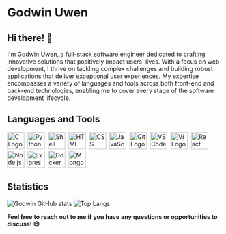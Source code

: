 # Godwin Uwen

## Hi there! 👋

I'm Godwin Uwen, a full-stack software engineer dedicated to crafting innovative solutions that positively impact users' lives. With a focus on web development, I thrive on tackling complex challenges and building robust applications that deliver exceptional user experiences. My expertise encompasses a variety of languages and tools across both front-end and back-end technologies, enabling me to cover every stage of the software development lifecycle.

## Languages and Tools

<img src="https://upload.wikimedia.org/wikipedia/commons/thumb/1/19/C_Logo.png/40px-C_Logo.png" alt="C Logo" width="40" height="40">&nbsp;&nbsp;<img src="https://upload.wikimedia.org/wikipedia/commons/thumb/c/c3/Python-logo-notext.svg/40px-Python-logo-notext.svg.png" alt="Python Logo" width="40" height="40">&nbsp;&nbsp;<img src="https://upload.wikimedia.org/wikipedia/commons/thumb/3/35/Tux.svg/40px-Tux.svg.png" alt="Shell Logo" width="40" height="40">&nbsp;&nbsp;<img src="https://upload.wikimedia.org/wikipedia/commons/thumb/6/61/HTML5_logo_and_wordmark.svg/40px-HTML5_logo_and_wordmark.svg.png" alt="HTML Logo" width="40" height="40">&nbsp;&nbsp;<img src="https://upload.wikimedia.org/wikipedia/commons/thumb/d/d5/CSS3_logo_and_wordmark.svg/40px-CSS3_logo_and_wordmark.svg.png" alt="CSS Logo" width="40" height="40">&nbsp;&nbsp;<img src="https://upload.wikimedia.org/wikipedia/commons/thumb/6/6a/JavaScript-logo.png/40px-JavaScript-logo.png" alt="JavaScript Logo" width="40" height="40">&nbsp;&nbsp;<img src="https://upload.wikimedia.org/wikipedia/commons/thumb/e/e0/Git-logo.svg/40px-Git-logo.svg.png" alt="Git Logo" width="40" height="40">&nbsp;&nbsp;<img src="https://upload.wikimedia.org/wikipedia/commons/thumb/9/9a/Visual_Studio_Code_1.35_icon.svg/40px-Visual_Studio_Code_1.35_icon.svg.png" alt="VSCode Logo" width="40" height="40">&nbsp;&nbsp;<img src="https://upload.wikimedia.org/wikipedia/commons/thumb/9/9f/Vimlogo.svg/40px-Vimlogo.svg.png" alt="Vi Logo" width="40" height="40">&nbsp;&nbsp;<img src="https://upload.wikimedia.org/wikipedia/commons/thumb/a/a7/React-icon.svg/40px-React-icon.svg.png" alt="React Logo" width="40" height="40">&nbsp;&nbsp;<img src="https://upload.wikimedia.org/wikipedia/commons/thumb/d/d9/Node.js_logo.svg/40px-Node.js_logo.svg.png" alt="Node.js Logo" width="40" height="40">&nbsp;&nbsp;<img src="https://upload.wikimedia.org/wikipedia/commons/thumb/6/64/Expressjs.png/40px-Expressjs.png" alt="Express.js Logo" width="40" height="40">&nbsp;&nbsp;<img src="https://upload.wikimedia.org/wikipedia/commons/thumb/4/4e/Docker_%28container_engine%29_logo.svg/40px-Docker_%28container_engine%29_logo.svg.png" alt="Docker Logo" width="40" height="40">&nbsp;&nbsp;<img src="https://upload.wikimedia.org/wikipedia/commons/thumb/9/93/MongoDB_Logo.svg/40px-MongoDB_Logo.svg.png" alt="MongoDB Logo" width="40" height="40">

## Statistics

 ![Godwin GitHub stats](https://github-readme-stats.vercel.app/api?username=uwen-godwin&show_icons=true&theme=radical)
![Top Langs](https://github-readme-stats.vercel.app/api/top-langs/?username=uwen-godwin&layout=compact&theme=radical)
  
**Feel free to reach out to me if you have any questions or opportunities to discuss! 😊**
